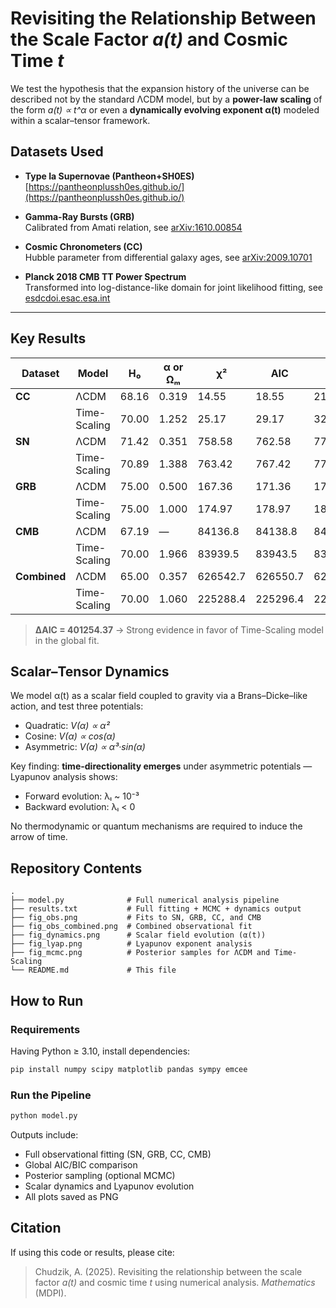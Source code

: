 # Revisiting the Relationship Between the Scale Factor _a(t)_ and Cosmic Time _t_

We test the hypothesis that the expansion history of the universe can be described not by the standard ΛCDM model, but by a **power-law scaling** of the form _a(t) ∝ t^α_ or even a **dynamically evolving exponent α(t)** modeled within a scalar–tensor framework.

## Datasets Used

- **Type Ia Supernovae (Pantheon+SH0ES)**  
  [https://pantheonplussh0es.github.io/](https://pantheonplussh0es.github.io/)

- **Gamma-Ray Bursts (GRB)**  
  Calibrated from Amati relation, see [arXiv:1610.00854](https://arxiv.org/abs/1610.00854)

- **Cosmic Chronometers (CC)**  
  Hubble parameter from differential galaxy ages, see [arXiv:2009.10701](https://arxiv.org/abs/2009.10701)

- **Planck 2018 CMB TT Power Spectrum**  
  Transformed into log-distance-like domain for joint likelihood fitting, see [esdcdoi.esac.esa.int](https://esdcdoi.esac.esa.int/doi/html/data/astronomy/planck/Cosmology.html)

---

## Key Results

| Dataset      | Model        | H₀    | α or Ωₘ | χ²       | AIC      | BIC      |
| ------------ | ------------ | ----- | ------- | -------- | -------- | -------- |
| **CC**       | ΛCDM         | 68.16 | 0.319   | 14.55    | 18.55    | 21.49    |
|              | Time-Scaling | 70.00 | 1.252   | 25.17    | 29.17    | 32.11    |
| **SN**       | ΛCDM         | 71.42 | 0.351   | 758.58   | 762.58   | 773.46   |
|              | Time-Scaling | 70.89 | 1.388   | 763.42   | 767.42   | 778.30   |
| **GRB**      | ΛCDM         | 75.00 | 0.500   | 167.36   | 171.36   | 177.53   |
|              | Time-Scaling | 75.00 | 1.000   | 174.97   | 178.97   | 185.15   |
| **CMB**      | ΛCDM         | 67.19 | —       | 84136.8  | 84138.8  | 84144.6  |
|              | Time-Scaling | 70.00 | 1.966   | 83939.5  | 83943.5  | 83955.1  |
| **Combined** | ΛCDM         | 65.00 | 0.357   | 626542.7 | 626550.7 | 626576.3 |
|              | Time-Scaling | 70.00 | 1.060   | 225288.4 | 225296.4 | 225321.9 |

> **ΔAIC = 401254.37** → Strong evidence in favor of Time-Scaling model in the global fit.

## Scalar–Tensor Dynamics

We model α(t) as a scalar field coupled to gravity via a Brans–Dicke–like action, and test three potentials:

- Quadratic: _V(α) ∝ α²_
- Cosine: _V(α) ∝ cos(α)_
- Asymmetric: _V(α) ∝ α³·sin(α)_

Key finding: **time-directionality emerges** under asymmetric potentials — Lyapunov analysis shows:

- Forward evolution: λₗ ~ 10⁻³
- Backward evolution: λₗ < 0

No thermodynamic or quantum mechanisms are required to induce the arrow of time.

## Repository Contents

```
.
├── model.py              # Full numerical analysis pipeline
├── results.txt           # Full fitting + MCMC + dynamics output
├── fig_obs.png           # Fits to SN, GRB, CC, and CMB
├── fig_obs_combined.png  # Combined observational fit
├── fig_dynamics.png      # Scalar field evolution (α(t))
├── fig_lyap.png          # Lyapunov exponent analysis
├── fig_mcmc.png          # Posterior samples for ΛCDM and Time-Scaling
└── README.md             # This file
```

## How to Run

### Requirements

Having Python ≥ 3.10, install dependencies:

```bash
pip install numpy scipy matplotlib pandas sympy emcee
```

### Run the Pipeline

```bash
python model.py
```

Outputs include:

- Full observational fitting (SN, GRB, CC, CMB)
- Global AIC/BIC comparison
- Posterior sampling (optional MCMC)
- Scalar dynamics and Lyapunov evolution
- All plots saved as PNG

## Citation

If using this code or results, please cite:

> Chudzik, A. (2025). Revisiting the relationship between the scale factor _a(t)_ and cosmic time _t_ using numerical analysis. _Mathematics_ (MDPI).
